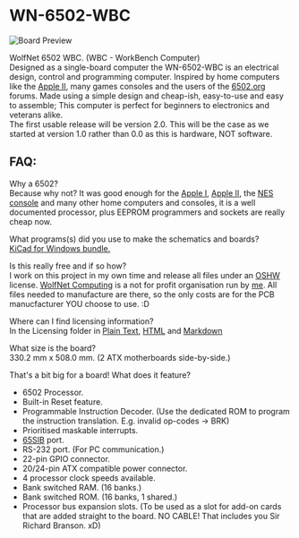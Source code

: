 # WN-6502-WBC

![Board Preview](https://user-images.githubusercontent.com/65527568/166680765-ae8e56c6-4529-4d3d-b18a-2e8129bc0c34.png)

WolfNet 6502 WBC. (WBC - WorkBench Computer)  
Designed as a single-board computer the WN-6502-WBC is an electrical design, control and programming computer. Inspired by home computers like the [Apple II](https://en.wikipedia.org/wiki/Apple_II), many games consoles and the users of the [6502.org](http://6502.org) forums. Made using a simple design and cheap-ish, easy-to-use and easy to assemble; This computer is perfect for beginners to electronics and veterans alike.  
The first usable release will be version 2.0. This will be the case as we started at version 1.0 rather than 0.0 as this is hardware, NOT software.

## FAQ:  
Why a 6502?  
Because why not? It was good enough for the [Apple I](https://en.wikipedia.org/wiki/Apple_I), [Apple II](https://en.wikipedia.org/wiki/Apple_II), the [NES console](https://en.wikipedia.org/wiki/Ricoh_2A03) and many other home computers and consoles, it is a well documented processor, plus EEPROM programmers and sockets are really cheap now.

What programs(s) did you use to make the schematics and boards?  
[KiCad for Windows bundle.](https://www.kicad.org/download/windows/)

Is this really free and if so how?  
I work on this project in my own time and release all files under an [OSHW](https://www.oshwa.org) license. [WolfNet Computing](https://github.com/WolfNet-Computing) is a not for profit organisation run by [me](https://github.com/TheAlmostGenius). All files needed to manufacture are there, so the only costs are for the PCB manucfacturer YOU choose to use. :D

Where can I find licensing information?  
In the Licensing folder in [Plain Text](Licensing/LICENSE), [HTML](https://thealmostgenius.geekgalaxy.com/WolfNet-6502-WBC/license.html) and [Markdown](Licensing/license.md)

What size is the board?  
330.2 mm x 508.0 mm. (2 ATX motherboards side-by-side.)

That's a bit big for a board! What does it feature?
- 6502 Processor.
- Built-in Reset feature.
- Programmable Instruction Decoder. (Use the dedicated ROM to program the instruction translation. E.g. invalid op-codes -> BRK)
- Prioritised maskable interrupts.
- [65SIB](http://forum.6502.org/viewtopic.php?p=10957#p10957) port.
- RS-232 port. (For PC communication.)
- 22-pin GPIO connector.
- 20/24-pin ATX compatible power connector.
- 4 processor clock speeds available.
- Bank switched RAM. (16 banks.)
- Bank switched ROM. (16 banks, 1 shared.)
- Processor bus expansion slots. (To be used as a slot for add-on cards that are added straight to the board. NO CABLE! That includes you Sir Richard Branson. xD)
